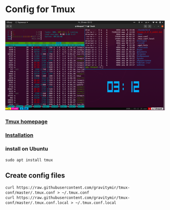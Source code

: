 # Config for Tmux

![Tmux screen](https://raw.githubusercontent.com/gravitymir/tmux-conf/master/tmux_screen.png)

### [Tmux homepage](https://github.com/tmux/tmux#welcome-to-tmux)

### [Installation](https://github.com/tmux/tmux/wiki/Installing#installing-tmuxe)

### install on Ubuntu
``` shell
sudo apt install tmux
```
## Create config files
``` shell
curl https://raw.githubusercontent.com/gravitymir/tmux-conf/master/.tmux.conf > ~/.tmux.conf
curl https://raw.githubusercontent.com/gravitymir/tmux-conf/master/.tmux.conf.local > ~/.tmux.conf.local
```
